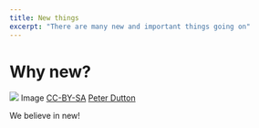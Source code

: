 ```yaml
---
title: New things
excerpt: "There are many new and important things going on"
---
```


# Why new?

![]({{site.baseurl}}/img/community-banner.jpg)
Image [CC-BY-SA](https://creativecommons.org/licenses/by/2.0/) [Peter Dutton](https://www.flickr.com/photos/joeshlabotnik/) 

We believe in new! 
